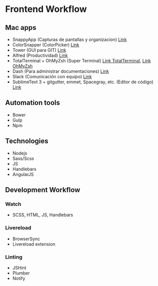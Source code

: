 # Frontend Workflow

## Mac apps

* SnappyApp (Capturas de pantallas y organizacion) [Link](http://www.snappy-app.com/)
* ColorSnapper (ColorPicker) [Link](http://colorsnapper.com/)
* Tower (GUI para GIT) [Link](http://www.git-tower.com/)
* Alfred (Productividad) [Link](http://www.alfredapp.com/)
* TotalTerminal + OhMyZsh (Super Terminal) [Link TotalTerminal](http://totalterminal.binaryage.com), [Link OhMyZsh](https://github.com/robbyrussell/oh-my-zsh)
* Dash (Para administrar documentaciones) [Link](https://kapeli.com/dash)
* Slack (Comunicación con equipo) [Link](https://slack.com/)
* SublimeText 3 + gitgutter, emmet, Spacegray, etc. (Editor de código) [Link](http://www.sublimetext.com/3)

## Automation tools

* Bower
* Gulp
* Npm

## Technologies

* Nodejs
* Sass/Scss
* JS
* Handlebars
* AngularJS

## Development Workflow

### Watch
* SCSS, HTML, JS, Handlebars

### Livereload
* BrowserSync
* Livereload extension

### Linting
* JSHint
* Plumber
* Notify
